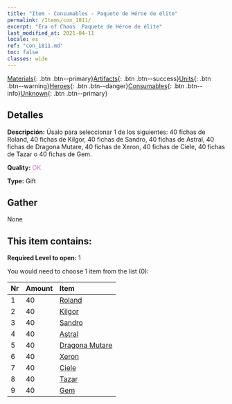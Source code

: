 ```yaml
---
title: "Item - Consumables - Paquete de Héroe de élite"
permalink: /Items/con_1811/
excerpt: "Era of Chaos  Paquete de Héroe de élite"
last_modified_at: 2021-04-11
locale: es
ref: "con_1811.md"
toc: false
classes: wide
---
```

 [Materials](/es/Items/){: .btn .btn--primary}[Artifacts](/es/Items/Artifacts/){: .btn .btn--success}[Units](/es/Items/Units/){: .btn .btn--warning}[Heroes](/es/Items/Heroes/){: .btn .btn--danger}[Consumables](/es/Items/Consumables/){: .btn .btn--info}[Unknown](/es/Items/Unknown/){: .btn .btn--primary}

## Detalles
 **Descripción:** Úsalo para seleccionar 1 de los siguientes: 40 fichas de Roland, 40 fichas de Kilgor, 40 fichas de Sandro, 40 fichas de Astral, 40 fichas de Dragona Mutare, 40 fichas de Xeron, 40 fichas de Ciele, 40 fichas de Tazar o 40 fichas de Gem.

 **Quality:** <span style="color: #DA70D6">OK</span>

 **Type:** Gift

## Gather

  None

## This item contains:

 **Required Level to open:** 1

 You would need to choose 1 item from the list (0):

  | Nr | Amount |     Item    |
  |:---|:-------|:------------|
  | 1 | 40 | [Roland](/es/Items/her_362/) | 
  | 2 | 40 | [Kilgor](/es/Items/her_374/) | 
  | 3 | 40 | [Sandro](/es/Items/her_371/) | 
  | 4 | 40 | [Astral](/es/Items/her_388/) | 
  | 5 | 40 | [Dragona Mutare](/es/Items/her_390/) | 
  | 6 | 40 | [Xeron](/es/Items/her_383/) | 
  | 7 | 40 | [Ciele](/es/Items/her_382/) | 
  | 8 | 40 | [Tazar](/es/Items/her_393/) | 
  | 9 | 40 | [Gem](/es/Items/her_369/) | 
